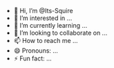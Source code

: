 - 👋 Hi, I’m @Its-Squire
- 👀 I’m interested in ...
- 🌱 I’m currently learning ...
- 💞️ I’m looking to collaborate on ...
- 📫 How to reach me ...
- 😄 Pronouns: ...
- ⚡ Fun fact: ...

<!---
Its-Squire/Its-Squire is a ✨ special ✨ repository because its `README.md` (this file) appears on your GitHub profile.
You can click the Preview link to take a look at your changes.
--->
